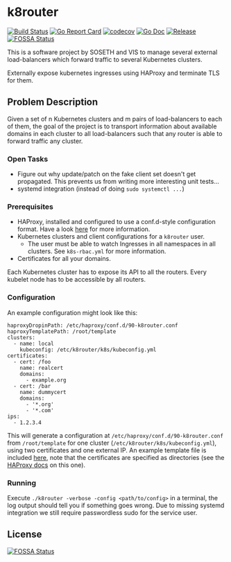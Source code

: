 # k8router
[![Build Status](https://img.shields.io/circleci/build/github/vsk8s/k8router?style=flat)](https://circleci.com/gh/vsk8s/k8router)
[![Go Report Card](https://goreportcard.com/badge/github.com/vsk8s/k8router?style=flat)](https://goreportcard.com/report/github.com/vsk8s/k8router)
[![codecov](https://codecov.io/gh/vsk8s/k8router/branch/master/graph/badge.svg)](https://codecov.io/gh/vsk8s/k8router)
[![Go Doc](https://img.shields.io/badge/godoc-reference-blue.svg?style=flat)](http://godoc.org/github.com/vsk8s/k8router)
[![Release](https://img.shields.io/github/tag/vsk8s/k8router.svg?style=flat)](https://github.com/vsk8s/k8router/releases/latest)
[![FOSSA Status](https://app.fossa.io/api/projects/git%2Bgithub.com%2Fvsk8s%2Fk8router.svg?type=shield)](https://app.fossa.io/projects/git%2Bgithub.com%2Fvsk8s%2Fk8router?ref=badge_shield)

This is a software project by SOSETH and VIS to manage several external
load-balancers which forward traffic to several Kubernetes clusters.

Externally expose kubernetes ingresses using HAProxy and terminate TLS for them.

## Problem Description

Given a set of n Kubernetes clusters and m pairs of load-balancers to each of
them, the goal of the project is to transport information about available
domains in each cluster to all load-balancers such that any router is able to
forward traffic any cluster.

### Open Tasks
 * Figure out why update/patch on the fake client set doesn't get propagated.
   This prevents us from writing more interesting unit tests...
 * systemd integration (instead of doing `sudo systemctl ...`)

### Prerequisites

* HAProxy, installed and configured to use a conf.d-style configuration format.
  Have a look [here](https://github.com/SOSETH/haproxy) for more information.
* Kubernetes clusters and client configurations for a `k8router` user.
    * The user must be able to watch Ingresses in all namespaces in all clusters.
      See `k8s-rbac.yml` for more information.
* Certificates for all your domains.

Each Kubernetes cluster has to expose its API to all the routers. Every kubelet
node has to be accessible by all routers.

### Configuration

An example configuration might look like this:

```
haproxyDropinPath: /etc/haproxy/conf.d/90-k8router.conf
haproxyTemplatePath: /root/template
clusters:
  - name: local
    kubeconfig: /etc/k8router/k8s/kubeconfig.yml
certificates:
  - cert: /foo
    name: realcert
    domains:
      - example.org
  - cert: /bar
    name: dummycert
    domains:
      - '*.org'
      - '*.com'
ips:
  - 1.2.3.4
```

This will generate a configuration at `/etc/haproxy/conf.d/90-k8router.conf`
from `/root/template` for one cluster (`/etc/k8router/k8s/kubeconfig.yml`),
using two certificates and one external IP. An example template file is included
[here](template), note that the certificates are specified as directories (see
the [HAProxy
docs](https://cbonte.github.io/haproxy-dconv/1.9/configuration.html#5.1-crt) on
this one).

### Running

Execute `./k8router -verbose -config <path/to/config>` in a terminal, the log
output should tell you if something goes wrong. Due to missing systemd
integration we still require passwordless sudo for the service user.


## License
[![FOSSA Status](https://app.fossa.io/api/projects/git%2Bgithub.com%2Fvsk8s%2Fk8router.svg?type=large)](https://app.fossa.io/projects/git%2Bgithub.com%2Fvsk8s%2Fk8router?ref=badge_large)